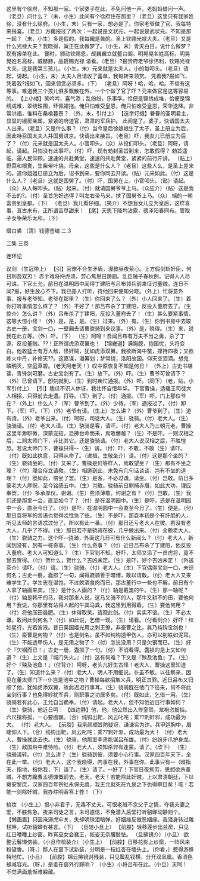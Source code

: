 <!-- { "loadSidebar": true } -->
这里有个徐府，不知那一家。个家婆子在此，不免问他一声。老妈妈借问一声。（老旦）问什么？（末，小生）此间有个徐府住在那里？（老旦）这里只有我家姓徐，没有什么徐府。（小生，末）只有一家，想必是了。你家老爷做了官，我每特来报喜。（老旦）方纔报过了两次：一起说是文状元，一起说是武状元。不知是那一起？（末，小生）多是假的。我每纔是眞的。圣上钦赐光禄大夫。（老旦）又是什么光禄大夫？我晓得，眞正在此做梦了。（小生，末）青天白日，说什么做梦？现有报单在此。
霎时，颁动钦赐恩，觇巍巍立就鳌台阁。明晃晃名姓高标，明晃晃姓名高标。威赫赫，品爵赐光禄
请看。（老旦）?报贵府老爷徐讳利，钦赐光禄大夫。这是我第三孩儿。（小生，末）元来就是太夫人。小的每叩头。（老旦）请起，请起。（小生，末）太夫人且请收了喜单，我每转来领赏。
凭着我?报如飞，凭着我?报如飞，回来领赏必须多。（下）
（老旦）阿呀！哈，哈，哈。不信有这等事。难道我三个孩儿俱多飘散在外，一个个做了官了吓？元来做官是这等容易的。
【上小楼】笑吟吟，喜气添；乱纷纷，乐事孚。恰便是锦绣成堆，恰便是锦绣成堆，翠绕珠围，环佩裙拖。俺只怕难受皇恩，俺只怕难受皇恩，荣华迭降。非常洪福，谁料在桑楡暮景？
（外，末，引付上）
【迭字灯蛾】眷眷的圣明君主，显显的椒房亲属，紧紧的府道官，肃肃的军兵护。
此间是了。婆子，快请国太夫人出来。（老旦）又是什么事？（付）当今皇后徐娘娘生了太子，圣上册立为后，因此特召国太夫人并国舅进京。快请出来接旨。（老旦）吓，我女儿已册立为后了？（付）元来就是国太夫人。小官叩头。（众）从役们叩头。（老旦）阿呀，请起，请起。只怕没有此事吓。（付）吓，现有勅封圣旨到来，怎敢假得？
勅旨遥临，遍人民仰顾。速速的共赴黄堂，速速的共赴黄堂，紧紧的前行开讲。
（贴上）野菜和根煑，生柴带叶烧。母亲，这些是什么人？（老旦）这些人么，是圣上差来的。道你姐姐已册立为后，诏书到来，要你同去开读。（贴）元来如此。（付）这是什么人？（老旦）这就是国舅了。（付）吓，国舅在上，小官叩头。（贴）请起。（众）从人每叩头。（贴）起来。（付）就请国舅爷爷上马。（众应介）（贴）这是我不去的?。（付）圣旨怎好违得？叫左右带马来，扶了国舅爷上马。（众）
端的一朝富贵到皇都。（下）
（老旦）我儿看仔细。（笑介）不想我女儿立为皇后，这样喜事，亘古未有，正所谓苦尽甜来！
【尾】天恩下降均沾露，德泽阳春同布。管取子女争荣乐太和。（下）

缀白裘 〔清〕钱德苍编 二.3
 
 
二集 
三卷
 
连环记
 
议剑
（生冠带上）
【引】官僚不合生矛盾，漫敎昼夜萦心。上方假剑斩奸臣，何日利吾双刃！
赤手难将捋虎须，劳心焦思日踌蹰。乱臣贼子春秋例，记得人人尽可诛。下官土允，前日在温明园中闻得丁建阳与吕布领兵前来征讨董贼，连日不闻?报，好生放心不下。我已差人打听，待他回来便知分晓。（外上）忙将意外事，报与老爷知。老爷在那里？（生）你回来了么？（外）小人回来了。（生）着你打听事情怎么样了？（外）不好了！那吕布杀了丁建阳，反投入董府去了。（生惊介）怎么讲？（外）吕布杀了丁建阳，反投入董府去了！（生）甚么要紧事情，这等大惊小怪！（外）是，是，是。（生）过来。（外）有。（生）你到书房中去取古史一册，宝剑一口，一壁厢去请曹骁骑到来议事。（外）是，晓得。（生）来，说我在此立等。（外）吓。（下）
（生）阿呀！吾闻吕布有万夫不当之勇，杀了丁源，反投董贼。??！正所谓虎添双翼也！
【锦纒道】满胸臆，抱国忧，头将变白。他收猛士有万人敌，怪奸贼，犹如虎添双翼。我欲断海中螯，撑持四极；又欲炼火中丹，补修天??。这嘉谋，漫筹划；梦常绕，洛阳故国。仰天空泪滴。想鬼磷明灭，空庭草碧。〔老天阿老天！〕叹中原恢复不知是何日！
（外上）古史书堪读，青锋剑可磨。古史宝剑有了。（生）放下。（外）吓。（生）曹爷可曾请下？（外）已曾请下，卽刻就到。（生）到时疾忙通报。（外）吓。（同下）（老，贴，小军引付上）
【引】匏瓜不识人休讶，我壮怀自惜年华。
下官曹操，适纔王司徒大人相招，只得前去走遭。打导。（军）到了。（付）通报。（军）吓，门上那位爷在？（外上）什么人？（军）曹爷到了。（外）少待。（军）通报过了。（付）卸下。（军）吓。（下）（外）老爷有请。（生上）怎么讲？（外）曹爷到了。（生）道有请。（外）老爷出来。（付）呵呀，司徒大人。（生）骁骑。（付）老大人。（生）骁骑请。（付）老大人请。（生）骁骑是客，请吓。（付）老大人乃三朝元老，曹操这里年渺职微，深蒙宠招，恐拂台命而来，焉敢僭越？（生）不是吓。一则汉相之后，二则太师门下，非比其它。还是骁骑请。（付）老大人说汉相之后，不胜惶恐。若说太师门下，曹操只得--（生）请。（付）吓，不敢，不敢（生）请吓。（付）旣如此执意，只得从命了。（进揖，生敬坐介）请。（付）这是那个坐的？（生）骁骑坐的。（付）又来了。曹操是何等样人，焉敢望坐？（生）那有不坐之理？（付）理合侍立请敎。（生）相邀到此，未免有几句话谈谈，岂有不坐的道理？（付）旣如此，傍坐了罢。（生）是客，不必过谦。请坐。（付）岂敢。前日多蒙老大人厚贶，至今铭感五中。（生）岂敢。骁骑前日剿捕赤眉，如此大功，理应奉贺。（付）多承厚仪。谢谢。（生）些须薄敬，何谢之有？（付）岂敢。（生）我们还是那里一会，直至如今了？（付）是在温明园中。（生）是吓，还是在温明园中一会，直至今日了。（付）是吓，在温明园中一会直至今日了。（生）便是。（付）那日袁将军的言语也觉得忒性急了些。（生）不是吓，那袁本初是个有肝胆的人，听见太师的言语忒过分了，所以有此一番。（付）那日还亏老大人在彼。若没有老大人，几乎了不得。（生）那日若不是骁骑在彼，几乎做出来。（付）全赖老大人。（生）骁骑之力。这个吓--骁骑，外面这几日可有什么新闻么？（付）老大人，新闻到没有，到有一桩奇事。（生）什么奇事？（付）近日吕布杀了丁建阳，他反投入董府。老大人可知道么？（生）下官到不知。好吓，太师又添了一员虎将，竟不曾去贺得。（付）贺什么，贺什么？吉凶未定。（生）是吓，好个吉凶未定！（外送茶介）请吓。（付）请。（生）骁骑。（付）老大人。（生）下官偶得宝剑一口，未识何名；古史一册，蠹损了一句，闻得骁骑善于暗博，敢以请敎。（付）老大人又来难学生了。学生志在温饱，不过飮酒食肉而已，那古董行中一些也不解。前日有个人拿了轴画来卖。（生）是什么人画的？（付）轴是戴嵩的牛。（生）那一轴呢？（付）轴是韩干的马。我对那来人说，这马又骑不的人，那牛又耕不的田，要他何用？我说，你那里有站得人起的牛粪马粪，我这里到用得着。（生）要他何用？（付）将他压田最肥。（生）休得取笑。请观此剑。（付）实实不谙。（生）不必太谦。敢问此剑何名？（付）如此说，乞借一观。（生）请看。（付看剑介）好吓！纹如星行，光若波液。昔日吴国姬光用之刺王僚，非豪曹之比，眞乃纯钩宝剑也！（生）豪曹是何物？（付）也是剑名。虽不如纯钩透甲伤人，亦可以削铁如泥耳。（生）不能透甲伤人，是无用之物了？（付）怎说没用？只是欠钢而已。（生）好个『欠钢而已！』古史一册，蠹损了一句。（付）不消看得。蠹损的是上文如何道？（生）上文是『城门失火。』（付）这有何难？下文是『殃及池鱼』了。（生）好个『殃及池鱼！』（付背介）阿呀，老头儿好生古怪！老大人，曹操这里知道了。（生）知道什么来？（付）老大人，明人不用细说。仆虽不敏，以往察来，因见在董太师门下--仆岂是池中之物？曹操每欲招集义兵，明正其罪。近日吕布又归顺了他，犹如虎添双翼，故此迟迟行事耳。（生）骁骑旣在他门下往来，何不将此宝剑行事？也免得紾扰军兵，则职事之功居多矣。（付）旣如此，乞借一用。（生）骁骑若有此心，王允自当跪奉。（付）请起。老大人，但不知他近日行事如何？（生）骁骑，他近日呵：
【四边静】他，他，他公然出入侔銮驾，龙袍恣披挂。六尺擅称孤，一心要图霸。（合）纯钩出靶，风云叱咤；乘??刺奸邪，成功最为大。
（付）老大人。
【前腔】我承颜顺旨防疑讶，谦谦实为诈。兵甲运胸中，眉睫仰人下。（合）纯钩出靶，风云叱咤；乘??刺奸邪，成功最为大！
（付）老大人，曹操就此去也。（生）骁骑，他那里李肃能谋吕布雄。（付）纷纷牙爪护身龙。（生）敌国舟中难恃险。（付）老大人，须知杀羿有逢蒙。请了。（欣下）
（生）骁骑请转。（付）怎么讲？（生）骁骑到彼，须要小心行事。汉家四百年天下，全在此一举。（付）老大人，这个我晓得，内事在我，外事在你。此事只有--（暗指天，指地，指你我，下）请了。（生）请了。--好了！下官日夜焦劳，思想欲杀董贼，不想方纔曹孟德慷慨前去。老天，老天！若能除此奸贼，上以肃清朝廷，下以奠安黎庶，汉家四百年宗社永保无虞，我王允就死在九泉之下也得瞑目矣！咳！若能一剑除奸贼，我办炷明香答上苍！（下）
 
梳妆
（小生上）恨小非君子，无毒不丈夫。可恨老贼不念父子之情，夺我夫妻之爱，不胜焦急。夜来司徒之言，未可遽信，不免潜入后堂打听貂蝉动静则个。
【懒画眉】只因淹滞虎牢关，失却明珠泪暗弹。好姻缘反做恶姻缘。我潜身转过雕栏畔，试听貂蝉有甚言。（下）
（旦随小旦上）
【前腔】轻移莲步出兰房，只见红日曈曈上纱窗。昨宵巫女会襄王，姣姿无奈腰肢怯。
（旦拂镜介）（小旦）
欲整云鬟懒傍装。（小旦作梳装介）（小生上）
【前腔】日移花影上纱窗，一阵风来粉黛香。〔呀，〕那人在窗下试新装，分明是一枝红杏在墙头上。〔你看，〕惹得游蜂特地忙。（小旦）
【前腔】锦云拂镜对残装，只见鬓乱钗横，分开双凤凰。香消色褪减容光。〔呀，〕是谁在窗外行踪响？
（小生）小将吕布在此。（小旦）天呵！
不觉满面羞惭难躱藏。
